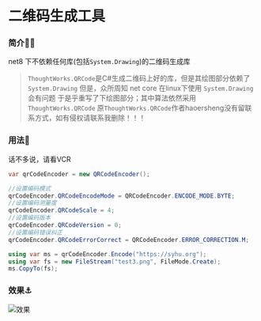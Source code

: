 # 二维码生成工具

### 简介🏃‍♂️
net8 下不依赖任何库(包括`System.Drawing`)的二维码生成库

> `ThoughtWorks.QRCode`是C#生成二维码上好的库，但是其绘图部分依赖了`System.Drawing`
> 但是，众所周知 net core 在linux下使用 `System.Drawing` 会有问题
> 于是乎重写了下绘图部分；其中算法依然采用`ThoughtWorks.QRCode`
> 原`ThoughtWorks.QRCode`作者haoersheng没有留联系方式，如有侵权请联系我删除！！！

### 用法🚀
话不多说，请看VCR
```csharp
var qrCodeEncoder = new QRCodeEncoder();

//设置编码模式  
qrCodeEncoder.QRCodeEncodeMode = QRCodeEncoder.ENCODE_MODE.BYTE;
//设置编码测量度  
qrCodeEncoder.QRCodeScale = 4;
//设置编码版本  
qrCodeEncoder.QRCodeVersion = 0;
//设置编码错误纠正  
qrCodeEncoder.QRCodeErrorCorrect = QRCodeEncoder.ERROR_CORRECTION.M;

using var ms = qrCodeEncoder.Encode("https://syhu.org");
using var fs = new FileStream("test3.png", FileMode.Create);
ms.CopyTo(fs);

```

### 效果⚓
![效果](OtherFiles/image/home_page.png)
